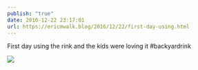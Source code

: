 ```yaml
---
publish: "true"
date: 2016-12-22 23:17:01
url: https://ericmwalk.blog/2016/12/22/first-day-using.html
---
```


First day using the rink and the kids were loving it #backyardrink

![](https://ericmwalk.blog/uploads/2022/850d043670.jpg)